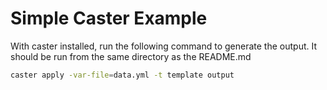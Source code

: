 # Simple Caster Example

With caster installed, run the following command to generate the output. It should be run from the same directory as the README.md

```bash
caster apply -var-file=data.yml -t template output
```
